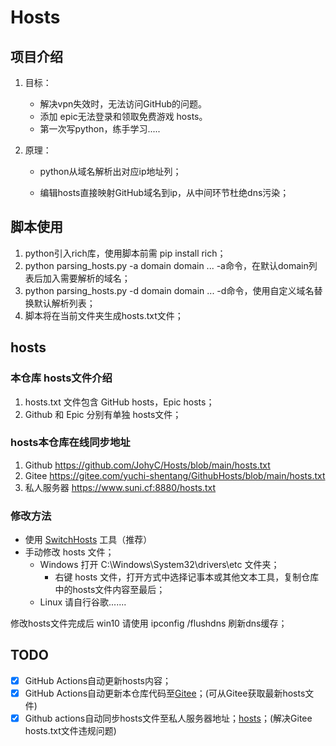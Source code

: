 # Hosts

## 项目介绍
1. 目标：

   - 解决vpn失效时，无法访问GitHub的问题。
   - 添加 epic无法登录和领取免费游戏 hosts。
   - 第一次写python，练手学习.....

2. 原理：

   - python从域名解析出对应ip地址列；

   - 编辑hosts直接映射GitHub域名到ip，从中间环节杜绝dns污染；

## 脚本使用
1. python引入rich库，使用脚本前需 pip install rich；
2. python parsing_hosts.py -a domain domain ...
   -a命令，在默认domain列表后加入需要解析的域名；
3. python parsing_hosts.py -d domain domain ...
   -d命令，使用自定义域名替换默认解析列表；
4. 脚本将在当前文件夹生成hosts.txt文件；

## hosts

### 本仓库 hosts文件介绍

1. hosts.txt 文件包含 GitHub hosts，Epic hosts；
2. Github 和 Epic 分别有单独 hosts文件；

### hosts本仓库在线同步地址

1. Github https://github.com/JohyC/Hosts/blob/main/hosts.txt
2. Gitee https://gitee.com/yuchi-shentang/GithubHosts/blob/main/hosts.txt
3. 私人服务器 https://www.suni.cf:8880/hosts.txt

### 修改方法

- 使用 [SwitchHosts](https://github.com/oldj/SwitchHosts) 工具（推荐）
- 手动修改 hosts 文件；
  - Windows 打开 C:\Windows\System32\drivers\etc 文件夹；
    - 右键 hosts 文件，打开方式中选择记事本或其他文本工具，复制仓库中的hosts文件内容至最后；
  - Linux 请自行谷歌.......

修改hosts文件完成后 win10 请使用 ipconfig /flushdns 刷新dns缓存；

## TODO

- [x] GitHub Actions自动更新hosts内容；
- [x] GitHub Actions自动更新本仓库代码至[Gitee](https://gitee.com/yuchi-shentang/GithubHosts)；(可从Gitee获取最新hosts文件)
- [x] Github actions自动同步hosts文件至私人服务器地址；[hosts](https://www.suni.cf:8880/hosts.txt)；(解决Gitee hosts.txt文件违规问题)
